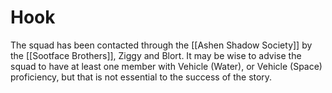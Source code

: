 # Hook

The squad has been contacted through the [[Ashen Shadow Society]] by the [[Sootface Brothers]], Ziggy and Blort. It may be wise to advise the squad to have at least one member with Vehicle (Water), or Vehicle (Space) proficiency, but that is not essential to the success of the story.

